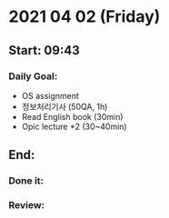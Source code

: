 # 2021 04 02 (Friday)
Start: 09:43
-- 
### Daily Goal:
- OS assignment
- 정보처리기사 (50QA, 1h)
- Read English book (30min)
- Opic lecture *2 (30~40min)

End:
--
### Done it:

### Review:
